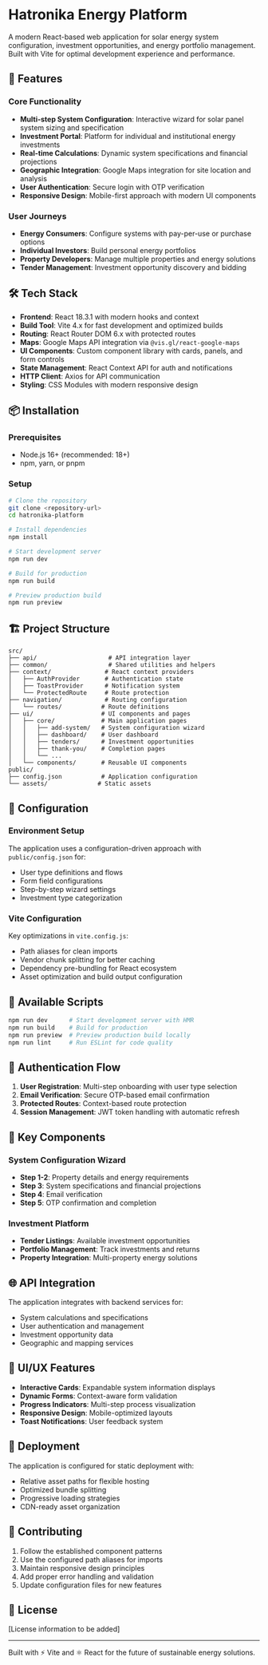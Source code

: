 # Hatronika Energy Platform

A modern React-based web application for solar energy system configuration, investment opportunities, and energy portfolio management. Built with Vite for optimal development experience and performance.

## 🚀 Features

### Core Functionality
- **Multi-step System Configuration**: Interactive wizard for solar panel system sizing and specification
- **Investment Portal**: Platform for individual and institutional energy investments
- **Real-time Calculations**: Dynamic system specifications and financial projections
- **Geographic Integration**: Google Maps integration for site location and analysis
- **User Authentication**: Secure login with OTP verification
- **Responsive Design**: Mobile-first approach with modern UI components

### User Journeys
- **Energy Consumers**: Configure systems with pay-per-use or purchase options
- **Individual Investors**: Build personal energy portfolios
- **Property Developers**: Manage multiple properties and energy solutions
- **Tender Management**: Investment opportunity discovery and bidding

## 🛠 Tech Stack

- **Frontend**: React 18.3.1 with modern hooks and context
- **Build Tool**: Vite 4.x for fast development and optimized builds
- **Routing**: React Router DOM 6.x with protected routes
- **Maps**: Google Maps API integration via `@vis.gl/react-google-maps`
- **UI Components**: Custom component library with cards, panels, and form controls
- **State Management**: React Context API for auth and notifications
- **HTTP Client**: Axios for API communication
- **Styling**: CSS Modules with modern responsive design

## 📦 Installation

### Prerequisites
- Node.js 16+ (recommended: 18+)
- npm, yarn, or pnpm

### Setup
```bash
# Clone the repository
git clone <repository-url>
cd hatronika-platform

# Install dependencies
npm install

# Start development server
npm run dev

# Build for production
npm run build

# Preview production build
npm run preview
```

## 🏗 Project Structure

```
src/
├── api/                    # API integration layer
├── common/                 # Shared utilities and helpers
├── context/               # React context providers
│   ├── AuthProvider       # Authentication state
│   ├── ToastProvider      # Notification system
│   └── ProtectedRoute     # Route protection
├── navigation/            # Routing configuration
│   └── routes/           # Route definitions
├── ui/                   # UI components and pages
│   ├── core/             # Main application pages
│   │   ├── add-system/   # System configuration wizard
│   │   ├── dashboard/    # User dashboard
│   │   ├── tenders/      # Investment opportunities
│   │   ├── thank-you/    # Completion pages
│   │   └── ...
│   └── components/       # Reusable UI components
public/
├── config.json           # Application configuration
└── assets/              # Static assets
```

## 🔧 Configuration

### Environment Setup
The application uses a configuration-driven approach with `public/config.json` for:
- User type definitions and flows
- Form field configurations
- Step-by-step wizard settings
- Investment type categorization

### Vite Configuration
Key optimizations in `vite.config.js`:
- Path aliases for clean imports
- Vendor chunk splitting for better caching
- Dependency pre-bundling for React ecosystem
- Asset optimization and build output configuration

## 🚦 Available Scripts

```bash
npm run dev      # Start development server with HMR
npm run build    # Build for production
npm run preview  # Preview production build locally
npm run lint     # Run ESLint for code quality
```

## 🔐 Authentication Flow

1. **User Registration**: Multi-step onboarding with user type selection
2. **Email Verification**: Secure OTP-based email confirmation
3. **Protected Routes**: Context-based route protection
4. **Session Management**: JWT token handling with automatic refresh

## 📱 Key Components

### System Configuration Wizard
- **Step 1-2**: Property details and energy requirements
- **Step 3**: System specifications and financial projections
- **Step 4**: Email verification
- **Step 5**: OTP confirmation and completion

### Investment Platform
- **Tender Listings**: Available investment opportunities
- **Portfolio Management**: Track investments and returns
- **Property Integration**: Multi-property energy solutions

## 🌐 API Integration

The application integrates with backend services for:
- System calculations and specifications
- User authentication and management
- Investment opportunity data
- Geographic and mapping services

## 🎨 UI/UX Features

- **Interactive Cards**: Expandable system information displays
- **Dynamic Forms**: Context-aware form validation
- **Progress Indicators**: Multi-step process visualization
- **Responsive Design**: Mobile-optimized layouts
- **Toast Notifications**: User feedback system

## 🚀 Deployment

The application is configured for static deployment with:
- Relative asset paths for flexible hosting
- Optimized bundle splitting
- Progressive loading strategies
- CDN-ready asset organization

## 🤝 Contributing

1. Follow the established component patterns
2. Use the configured path aliases for imports
3. Maintain responsive design principles
4. Add proper error handling and validation
5. Update configuration files for new features

## 📄 License

[License information to be added]

---

Built with ⚡ Vite and ⚛️ React for the future of sustainable energy solutions.
